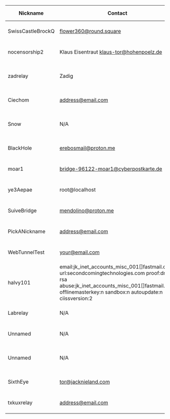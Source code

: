 | Nickname |  Contact | Hashed Fingerprint	| Running | Flags | Last Seen | First Seen | Last Restarted | Advertised Bandwidth | Platform | Version | Version Status | Recommended Version | BridgeDB Distributor | OR Addresses | Transports | BlockList |
|---|---|---|---|---|---|---|---|---|---|---|---|---|---|---|---|---|
|SwissCastleBrockQ | flower360@round.square | 021003AB12E90409DF10B3C5C7B605833AA0384C | true | Running, V2Dir, Valid | 2025-09-08 13:49:00 | 2025-09-08 07:49:00 | 2025-09-08 07:25:01 | 0 | Tor 0.4.8.14 on Linux | 0.4.8.14 | recommended | true | N/A | 10.46.216.38:57501 | obfs4 | |
|nocensorship2 | Klaus Eisentraut <klaus-tor@hohenpoelz.de> | 10DC81114EB4F2F3B5E51E502DC07257A566AEA9 | true | Running, Valid | 2025-09-08 13:49:00 | 2025-09-08 05:48:59 | 2025-09-08 05:31:20 | 0 | Tor 0.4.8.17 on Linux | 0.4.8.17 | recommended | true | N/A | 10.22.185.151:65407, [fd9f:2e19:3bcf::27:6c79]:65407 | obfs4 | distributed=false|
|zadrelay | Zadig <zadig1 AT gmail dot com> | 1780DD7BE8E250A270A92C231EA3929E323EDE9D | true | Running, V2Dir, Valid | 2025-09-08 13:49:00 | 2025-09-08 13:19:00 | 2025-09-08 13:06:58 | 32768 | Tor 0.4.8.17 on Darwin | 0.4.8.17 | recommended | true | telegram | 10.199.86.180:50154 | obfs4 | distributed=false|
|Ciechom | address@email.com | 1FBD9274C2A6D14B656F941032BDF1F2C0F1DB41 | false | V2Dir, Valid | 2025-09-08 13:49:00 | 2025-09-08 12:49:00 | 2025-09-08 12:24:07 | 4276224 | Tor 0.4.8.16 on Linux | 0.4.8.16 | recommended | true | telegram | 10.220.30.221:56837 | obfs4 | |
|Snow | N/A | 2DF8AED283E7155E58DD4B6797E1DA24E74F7CEF | true | Running, V2Dir, Valid | 2025-09-08 13:49:00 | 2025-09-08 01:48:59 | 2025-08-20 15:11:40 | 976309 | Tor 0.4.8.12 on OpenBSD | 0.4.8.12 | recommended | true | https | 10.157.12.178:60173 | obfs4 | |
|BlackHole | erebosmail@proton.me | 50ECE4C2BFE8500736A644947C3DEC647C55D53C | true | Running, V2Dir, Valid | 2025-09-08 13:49:00 | 2025-09-08 09:49:00 | 2025-09-08 10:02:11 | 0 | Tor 0.4.8.10 on Linux | 0.4.8.10 | recommended | true | N/A | 10.68.232.172:53444 | obfs4 | |
|moar1 | bridge-96122-moar1@cyberpostkarte.de | 57807DF69BDE569FC85E984756B2239C59B9401C | true | Running, V2Dir, Valid | 2025-09-08 13:49:00 | 2025-09-08 05:18:59 | 2025-09-08 05:04:51 | 0 | Tor 0.4.8.17 on Linux | 0.4.8.17 | recommended | true | N/A | 10.213.77.193:57162, [fd9f:2e19:3bcf::1d:4366]:57162 |  | |
|ye3Aepae | root@localhost | 589CEBD665BB8F7C0E3042946F9D69B3599DBDB2 | true | Running, V2Dir, Valid | 2025-09-08 13:49:00 | 2025-09-08 11:49:00 | 2025-09-08 09:54:35 | 0 | Tor 0.4.8.14 on Linux | 0.4.8.14 | recommended | true | N/A | 10.153.166.197:52804 | obfs4 | |
|SuiveBridge | mendolino@proton.me | 9C9CA1F110B66FCC5B5F0943B32F5066983BE832 | false | V2Dir, Valid | 2025-09-08 13:49:00 | 2025-09-08 02:18:59 | 2025-09-08 01:35:49 | 67584 | Tor 0.4.8.10 on Linux | 0.4.8.10 | recommended | true | none | 10.159.113.127:50462 | obfs4 | |
|PickANickname | <address@email.com> | B6B65DD4F352C991288527D096B9593C605A80A7 | true | Running, V2Dir, Valid | 2025-09-08 13:49:00 | 2025-09-08 09:49:00 | 2025-09-08 09:34:34 | 0 | Tor 0.4.8.10 on Linux | 0.4.8.10 | recommended | true | N/A | 10.173.130.184:59663, [fd9f:2e19:3bcf::12:49a5]:59663 | obfs4 | |
|WebTunnelTest | your@email.com | CA6CE5945B36D8542082C5093F1C881D7E82A6B0 | true | Running, V2Dir, Valid | 2025-09-08 13:49:00 | 2025-09-08 09:49:00 | 2025-09-08 13:30:49 | 102400 | Tor 0.4.8.17 on Linux | 0.4.8.17 | recommended | true | N/A | 10.100.201.79:63241 | webtunnel | |
|halvy101 | email:jk_inet_accounts_misc_001[]fastmail.com url:secondcomingtechnologies.com proof:dns-rsa abuse:jk_inet_accounts_misc_001[]fastmail.com offlinemasterkey:n sandbox:n autoupdate:n ciissversion:2 | CBECCA0A08411A4E12AFEDA011E67243B1901E9E | true | Running, V2Dir, Valid | 2025-09-08 13:49:00 | 2025-09-08 02:18:59 | 2025-09-08 01:58:34 | 77824 | Tor 0.4.8.16 on Linux | 0.4.8.16 | recommended | true | N/A | 10.163.139.207:49487, [fd9f:2e19:3bcf::f5:5f31]:49487 |  | |
|Labrelay | N/A | CC5DAD701F0749730C38FEFA3C0318274CA41A6E | false | V2Dir, Valid | 2025-09-08 13:49:00 | 2025-09-08 03:48:59 | 2025-09-05 06:17:29 | 218499 | Tor 0.4.8.10 on Linux | 0.4.8.10 | recommended | true | settings | 10.120.81.169:51666 | obfs4 | |
|Unnamed | N/A | CCF0670271E42CD5D7A7E61FB25BEE9468447F7A | true | Running, V2Dir, Valid | 2025-09-08 13:49:00 | 2025-09-08 06:18:59 | 2025-09-08 06:15:28 | 84992 | Tor 0.4.8.16 on Linux | 0.4.8.16 | recommended | true | N/A | 10.233.151.23:59540 | obfs3, obfs4 | |
|Unnamed | N/A | D440965F1359A24AE39D57F50647432FC699E60C | true | Running, V2Dir, Valid | 2025-09-08 13:49:00 | 2025-09-08 12:19:00 | 2025-09-08 10:35:28 | 162941 | Tor 0.4.8.16 on FreeBSD | 0.4.8.16 | recommended | true | settings | 10.110.58.233:50776 | obfs4 | |
|SixthEye | tor@jacknieland.com | E9824E04F19E288F8871B045A242446CEB304DC0 | true | Running, V2Dir, Valid | 2025-09-08 13:49:00 | 2025-09-08 04:48:59 | 2025-09-08 04:27:21 | 0 | Tor 0.4.8.16 on Linux | 0.4.8.16 | recommended | true | N/A | 10.95.80.58:59733 | obfs4 | |
|txkuxrelay | <address@email.com> | F49CFB9E41FEF73B5D734FCBC3C699B5DEF6CDFF | true | Running, V2Dir, Valid | 2025-09-08 13:49:00 | 2025-09-08 11:19:00 | 2025-09-08 10:58:50 | 57344 | Tor 0.4.8.16 on Linux | 0.4.8.16 | recommended | true | settings | 10.245.245.75:58857, [fd9f:2e19:3bcf::a3:66cd]:58857 |  | |
